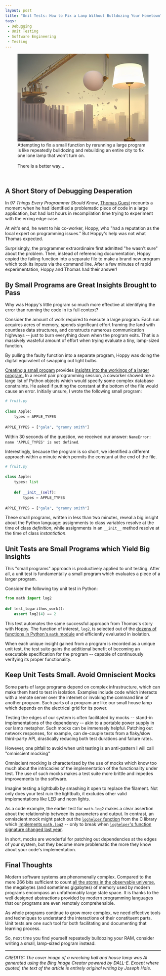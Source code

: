 ```yaml
---
layout: post
title: "Unit Tests: How to Fix a Lamp Without Bulldozing Your Hometown"
tags:
 - Debugging
 - Unit Testing
 - Software Engineering
 - Testing
---
```


<figure>
    <img style="max-height: 50vh" src="/assets/img/posts/unit_testing_bulldozing_lamps/wrecking_ball_lamp.jpg" alt="A lone house lamp stands in contrast to a large wrecking ball destroying a city of skyscapers.">
    <figcaption>
    Attempting to fix a small function by rerunning a large program is like repeatedly bulldozing and rebuilding an entire city to fix one lone lamp that won't turn on. <br/><br/> There is a better way...
    </figcaption>
</figure>

<br/>

## A Short Story of Debugging Desperation

In *97 Things Every Programmer Should Know*, [Thomas Guest](https://www.linkedin.com/in/thomasguest) recounts a moment when he had identified a problematic piece of code in a large application, but had lost hours in recompilation time trying to experiment with the erring edge case.

At wit's end, he went to his co-worker, Hoppy, who "had a reputation as the local expert on programming issues." But Hoppy's help was not what Thomas expected.

Surprisingly, the programmer extraordinaire first admitted "he wasn't sure" about the problem. Then, instead of referencing documentation, Hoppy copied the failing function into a separate file to make a brand new program which took its inputs via the command line. After a few minutes of rapid experimentation, Hoppy and Thomas had their answer!

## By Small Programs are Great Insights Brought to Pass

Why was Hoppy's little program so much more effective at identifying the error than running the code in its full context?

Consider the amount of work required to execute a large program. Each run acquires acres of memory, spends significant effort framing the land with countless data structures, and constructs numerous communication highways -- just to burn everything down when the program exits. That is a massively wasteful amount of effort when trying evaluate a tiny, lamp-sized function.

By pulling the faulty function into a separate program, Hoppy was doing the digital equivalent of swapping out light bulbs.

[Creating a small progam](https://stackoverflow.com/help/minimal-reproducible-example) provides [insights into the workings of a larger program.](https://ericlippert.com/2014/03/05/how-to-debug-small-programs/#:~:text=these%20techniques%20then%20scale%20up%20to%20finding%20bugs%20in%20non-trivial%20programs.) In a recent pair programming session, a coworker showed me a large list of Python objects which would specify some complex database constraints. He asked if putting the constant at the bottom of the file would cause an error. Initially unsure, I wrote the following small program:

```python
# fruit.py

class Apple:
    types = APPLE_TYPES
    
APPLE_TYPES = ["gala", "granny smith"]
```

Within 30 seconds of the question, we received our answer: `NameError: name 'APPLE_TYPES' is not defined`. 

Interestingly, because the program is so short, we identified a different approach within a minute which permits the constant at the end of the file.

```python
# fruit.py

class Apple:
    types: list
    
    def __init__(self):
        types = APPLE_TYPES
    
APPLE_TYPES = ["gala", "granny smith"]
```

These small programs, written in less than two minutes,  reveal a big insight about the Python language: assignments to class variables resolve at the time of class *definition*, while assignments in an `__init__` method resolve at the time of class *instantiation*.

## Unit Tests are Small Programs which Yield Big Insights

This "small programs" approach is productively applied to unit testing. After all, a unit test is fundamentally a small program which evaluates a piece of a larger program.

Consider the following toy unit test in Python:

```python
from math import log2

def test_logarithms_work():
    assert log2(4) == 2
```

This test automates the same successful approach from Thomas's story with Hoppy. The function of interest, `log2`, is selected out of the [dozens of functions in Python's `math` module](https://docs.python.org/3/library/math.html?highlight=math#module-math) and efficiently evaluated in isolation.

When each unique insight gained from a program is recorded as a unique unit test, the test suite gains the additional benefit of becoming an executable specification for the program -- capable of continuously verifying its proper functionality.

## Keep Unit Tests Small. Avoid Omniscient Mocks

Some parts of large programs depend on complex infrastructure, which can make them hard to test in isolation. Examples include code which interacts with a remote server over the internet or invoking the command line of another program. Such parts of a program are like our small house lamp which depends on the electrical grid for its power.

Testing the edges of our system is often facilitated by mocks -- stand-in implementations of the dependency -- akin to a portable power supply in our lamp metaphor. Such mocks can be immensely helpful. Patching out network responses, for example, can de-couple tests from a flaky/slow third-party API, drastically reducing both test durations and failure rates.

However, one pitfall to avoid when unit testing is an anti-pattern I will call "omniscient mocking"

Omniscient mocking is characterized by the use of mocks which know too much about the intricacies of the implementation of the functionality under test. The use of such mocks makes a test suite more brittle and impedes improvements to the software.

Imagine testing a lightbulb by smashing it open to replace the filament. Not only does your test ruin the lightbulb, it excludes other valid implementations like LED and neon lights.

As a code example, the earlier test for `math.log2` makes a clear assertion about the relationship between its parameters and output. In contrast, an omniscient mock might patch out the [`loghelper` function](https://github.com/python/cpython/blob/74c72a2fc73941394839bd912c4814398b461446/Modules/mathmodule.c#L2219) from the C library which [implements `math.log2`](https://github.com/python/cpython/blob/74c72a2fc73941394839bd912c4814398b461446/Modules/mathmodule.c#L2302) -- only to break when [`loghelper`'s function signature changed last year](https://github.com/python/cpython/commit/5a80e8580e2eb9eac4035d81439ed51523fcc4d2).

In short, mocks are wonderful for patching out dependencies at the edges of your system, but they become more problematic the more they know about your code's implementation.

## Final Thoughts

Modern software systems are phenomenally complex. Compared to the mere 266 bits sufficient to count [all the atoms in the observable universe](https://www.thoughtco.com/number-of-atoms-in-the-universe-603795), the megabytes (and sometimes gigabytes) of memory used by modern programs encompass an unfathomably large state space. It is thanks to the well designed abstractions provided by modern programming languages that our programs are even remotely comprehensible.

As whole programs continue to grow more complex, we need effective tools and techniques to understand the interactions of their constituent parts. Unit tests are one such tool for both facilitating and documenting that learning process.

So, next time you find yourself repeatedly bulldozing your RAM, consider writing a small, lamp-sized program instead.

<!--
Proof: 266 bits are sufficient to count the 10**80 atoms in the observable universe.

$ python
>>> (2**266) // (10**80)
1

OR
$ python
>>> import math
>>> math.log2(10**80)
265.754247590989
-->

------

*CREDITS: The cover image of a wrecking ball and house lamp was AI generated using the Bing Image Creator powered by DALL-E. Except where quoted, the text of the article is entirely original writing by Joseph Hale.*